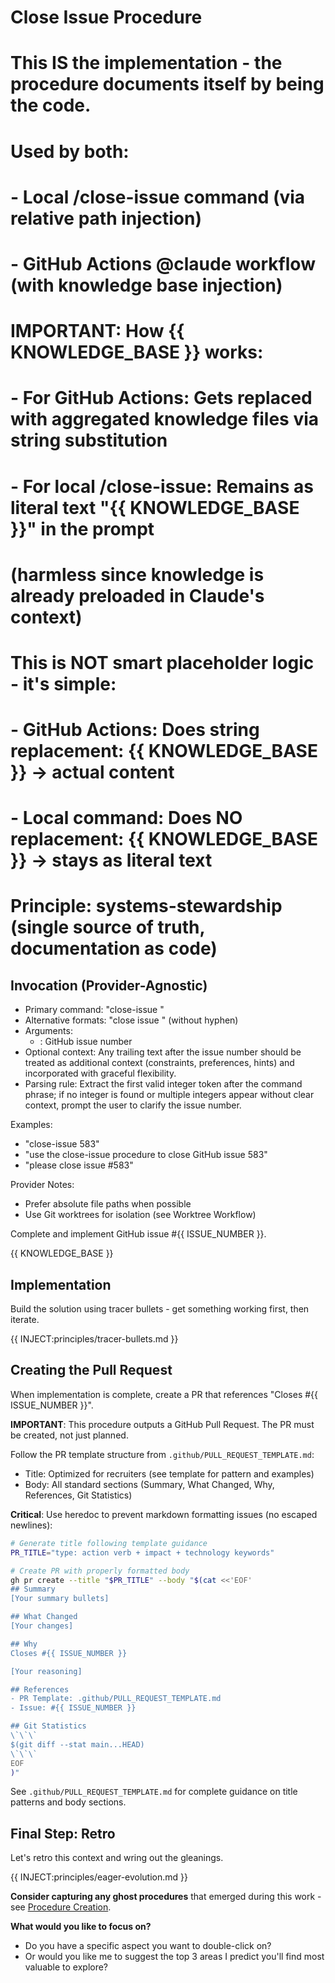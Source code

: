 # Close Issue Procedure
# 
# This IS the implementation - the procedure documents itself by being the code.
# Used by both:
# - Local /close-issue command (via relative path injection)
# - GitHub Actions @claude workflow (with knowledge base injection)
#
# IMPORTANT: How {{ KNOWLEDGE_BASE }} works:
# - For GitHub Actions: Gets replaced with aggregated knowledge files via string substitution
# - For local /close-issue: Remains as literal text "{{ KNOWLEDGE_BASE }}" in the prompt
#   (harmless since knowledge is already preloaded in Claude's context)
# 
# This is NOT smart placeholder logic - it's simple:
# - GitHub Actions: Does string replacement: {{ KNOWLEDGE_BASE }} → actual content
# - Local command: Does NO replacement: {{ KNOWLEDGE_BASE }} → stays as literal text
#
# Principle: systems-stewardship (single source of truth, documentation as code)

## Invocation (Provider-Agnostic)
- Primary command: "close-issue <number>"
- Alternative formats: "close issue <number>" (without hyphen)
- Arguments:
  - <number>: GitHub issue number
- Optional context: Any trailing text after the issue number should be treated as additional context (constraints, preferences, hints) and incorporated with graceful flexibility.
- Parsing rule: Extract the first valid integer token after the command phrase; if no integer is found or multiple integers appear without clear context, prompt the user to clarify the issue number.

Examples:
- "close-issue 583"
- "use the close-issue procedure to close GitHub issue 583"
- "please close issue #583"

Provider Notes:
- Prefer absolute file paths when possible
- Use Git worktrees for isolation (see Worktree Workflow)

Complete and implement GitHub issue #{{ ISSUE_NUMBER }}.

{{ KNOWLEDGE_BASE }}
<!-- Note: If you see "{{ KNOWLEDGE_BASE }}" above as literal text, you're running locally and knowledge is already preloaded -->

## Implementation
<!-- Contract: Issue context loaded, working in worktree -->
Build the solution using tracer bullets - get something working first, then iterate.

{{ INJECT:principles/tracer-bullets.md }}

## Creating the Pull Request

When implementation is complete, create a PR that references "Closes #{{ ISSUE_NUMBER }}".

**IMPORTANT**: This procedure outputs a GitHub Pull Request. The PR must be created, not just planned.

Follow the PR template structure from `.github/PULL_REQUEST_TEMPLATE.md`:
- Title: Optimized for recruiters (see template for pattern and examples)
- Body: All standard sections (Summary, What Changed, Why, References, Git Statistics)

**Critical**: Use heredoc to prevent markdown formatting issues (no escaped newlines):

```bash
# Generate title following template guidance
PR_TITLE="type: action verb + impact + technology keywords"

# Create PR with properly formatted body
gh pr create --title "$PR_TITLE" --body "$(cat <<'EOF'
## Summary
[Your summary bullets]

## What Changed
[Your changes]

## Why
Closes #{{ ISSUE_NUMBER }}

[Your reasoning]

## References
- PR Template: .github/PULL_REQUEST_TEMPLATE.md
- Issue: #{{ ISSUE_NUMBER }}

## Git Statistics
\`\`\`
$(git diff --stat main...HEAD)
\`\`\`
EOF
)"
```

See `.github/PULL_REQUEST_TEMPLATE.md` for complete guidance on title patterns and body sections.

## Final Step: Retro
Let's retro this context and wring out the gleanings.

{{ INJECT:principles/eager-evolution.md }}

**Consider capturing any ghost procedures** that emerged during this work - see [Procedure Creation](knowledge/procedures/procedure-creation.md).

**What would you like to focus on?**
- Do you have a specific aspect you want to double-click on?
- Or would you like me to suggest the top 3 areas I predict you'll find most valuable to explore?
